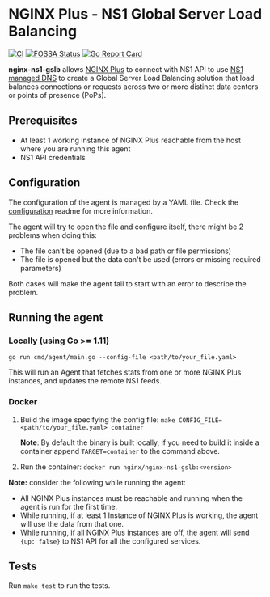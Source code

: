 # NGINX Plus - NS1 Global Server Load Balancing
[![CI](https://github.com/nginxinc/nginx-ns1-gslb/actions/workflows/ci.yml/badge.svg)](https://github.com/nginxinc/nginx-ns1-gslb/actions/workflows/ci.yml)
[![FOSSA Status](https://app.fossa.com/api/projects/custom%2B5618%2Fgithub.com%2Fnginxinc%2Fnginx-ns1-gslb.svg?type=shield)](https://app.fossa.com/projects/custom%2B5618%2Fgithub.com%2Fnginxinc%2Fnginx-ns1-gslb?ref=badge_shield)
[![Go Report Card](https://goreportcard.com/badge/github.com/nginxinc/nginx-ns1-gslb)](https://goreportcard.com/report/github.com/nginxinc/nginx-ns1-gslb)

**nginx-ns1-gslb** allows [NGINX Plus](https://www.nginx.com/products/nginx) to connect with NS1 API to use [NS1 managed DNS](https://ns1.com/products/managed-dns) to create a Global Server Load Balancing solution that load balances connections or requests across two or more distinct data centers or points of presence (PoPs).

## Prerequisites
* At least 1 working instance of NGINX Plus reachable from the host where you are running this agent
* NS1 API credentials

## Configuration
The configuration of the agent is managed by a YAML file. Check the [configuration](configs/README.md) readme for more information.

The agent will try to open the file and configure itself, there might be 2 problems when doing this:

* The file can't be opened (due to a bad path or file permissions)
* The file is opened but the data can't be used (errors or missing required parameters)

Both cases will make the agent fail to start with an error to describe the problem.

## Running the agent

### Locally (using Go >= 1.11)

`go run cmd/agent/main.go --config-file <path/to/your_file.yaml>`

This will run an Agent that fetches stats from one or more NGINX Plus instances, and updates the remote NS1 feeds.

### Docker

1. Build the image specifying the config file:
`make CONFIG_FILE=<path/to/your_file.yaml> container`

    **Note**: By default the binary is built locally, if you need to build it inside a container append `TARGET=container` to the command above.

1. Run the container:
`docker run nginx/nginx-ns1-gslb:<version>`

**Note:** consider the following while running the agent:

* All NGINX Plus instances must be reachable and running when the agent is run for the first time.
* While running, if at least 1 Instance of NGINX Plus is working, the agent will use the data from that one.
* While running, if all NGINX Plus instances are off, the agent will send `{up: false}` to NS1 API for all the configured services.

## Tests
Run `make test` to run the tests.
